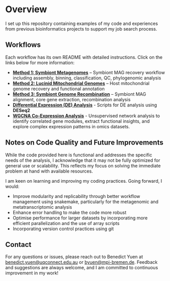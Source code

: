 # Overview

I set up this repository containing examples of my code and experiences from previous bioinformatics projects to support my job search process. 

## Workflows  
Each workflow has its own README with detailed instructions. Click on the links below for more information:  

- **[Method 1: Symbiont Metagenomes](metagenomics/README.md)** – Symbiont MAG recovery workflow including assembly, binning, classification, QC, phylogenomic analysis  
- **[Method 2: Lucinid Mitochondrial Genomes](mitochondrial_genomics/README.md)** – Host mitochondrial genome recovery and functional annotation
- **[Method 3: Symbiont Genome Recombination](genome_recombination_analysis/README.md)** – Symbiont MAG alignment, core gene extraction, recombination analysis 
- **[Differential Expression (DE) Analysis](differential_expression/README.md)** - Scripts for DE analysis using **DESeq2**
- **[WGCNA Co-Expression Analysis](differential_expression/README.md)** - Unsupervised network analysis to identify correlated gene modules, extract functional insights, and explore complex expression patterns in omics datasets.

## Notes on Code Quality and Future Improvements
While the code provided here is functional and addresses the specific needs of the analysis, I acknowledge that it may not be fully optimized for general use or scalability. This reflects my focus on solving the immediate problem at hand with available resources.

I am keen on learning and improving my coding practices. Going forward, I would:
- Improve modularity and replicability through better workflow management using snakemake, particularly for the metagenomic and metatranscriptomic analysis
- Enhance error handling to make the code more robust
- Optimise performance for larger datasets by incorporating more efficient parallelization and the use of array scripts
- Incorporating version control practices using git


## Contact
For any questions or issues, please reach out to Benedict Yuen at benedict.yuen@uqconnect.edu.au or byuen@mpi-bremen.de.
Feedback and suggestions are always welcome, and I am committed to continuous improvement in my work!
